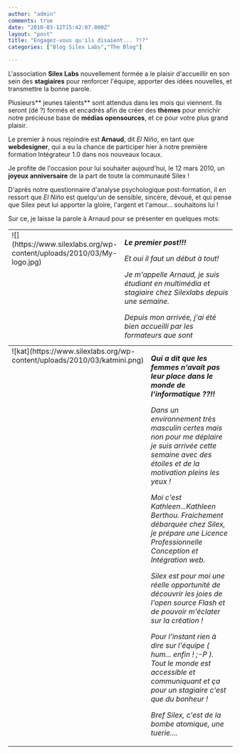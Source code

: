 ```yaml
---
author: "admin"
comments: true
date: "2010-03-12T15:42:07.000Z"
layout: "post"
title: "Engagez-vous qu'ils disaient... ?!?"
categories: ["Blog Silex Labs","The Blog"]

---
```

L'association **Silex Labs** nouvellement formée a le plaisir d'accueillir en son sein des **stagiaires** pour renforcer l'équipe, apporter des idées nouvelles, et transmettre la bonne parole.




Plusieurs** jeunes talents** sont attendus dans les mois qui viennent. Ils seront (dé ?) formés et encadrés afin de créer des **thèmes** pour enrichir notre précieuse base de **médias opensources**, et ce pour votre plus grand plaisir.




Le premier à nous rejoindre est **Arnaud**, dit _El Niño_, en tant que **webdesigner**, qui a eu la chance de participer hier à notre première formation Intégrateur 1.0 dans nos nouveaux locaux.




Je profite de l'occasion pour lui souhaiter aujourd'hui, le 12 mars 2010, un **joyeux anniversaire** de la part de toute la communauté Silex !




D'après notre questionnaire d'analyse psychologique post-formation, il en ressort que _El Niño_ est quelqu'un de sensible, sincère, dévoué, et qui pense que Silex peut lui apporter la gloire, l'argent et l'amour... souhaitons lui !




Sur ce, je laisse la parole à Arnaud pour se présenter en quelques mots:




<table cellpadding="4" cellspacing="0" style="height: 244px;" border="0" width="477" >
<tbody >
<tr valign="TOP" >

<td width="17%" >![](https://www.silexlabs.org/wp-content/uploads/2010/03/My-logo.jpg)
</td>

<td width="83%" >


_**Le premier post!!!**_




_Et oui il faut un début à tout!_




_Je m'appelle Arnaud, je suis étudiant en multimédia et stagiaire chez Silexlabs depuis une semaine._




_Depuis mon arrivée, j'ai été bien accueilli par les formateurs que sont Franck, Alexandre, et Pol._




_Je tenais à souligner que Silex est un projet intéressant._




_Je me souhaite également un joyeux anniversaire !_



_PS: Je laisse un de mes formateurs en slip bosser et écouter sa « zik » de jazz. Vive « Jimi »! :D_
</td>
</tr>
</tbody></table>

<table cellpadding="4" cellspacing="0" border="0" width="100%" >
<tbody >
<tr valign="TOP" >

<td width="17%" >![kat](https://www.silexlabs.org/wp-content/uploads/2010/03/katmini.png)
</td>

<td width="83%" >


_**Qui a dit que les femmes n'avait pas leur place dans le monde de l'informatique ??!!**_




_Dans un environnement très masculin certes mais non pour me déplaire je suis arrivée cette semaine avec des étoiles et de la motivation pleins les yeux !_




_Moi c'est Kathleen...Kathleen Berthou. Fraichement débarquée chez Silex, je prépare une Licence Professionnelle Conception et Intégration web._




_Silex est pour moi une réelle opportunité de découvrir les joies de l'open source Flash et de pouvoir m'éclater sur la création  !_




_Pour l'instant rien à dire sur l'équipe ( hum... enfin ! ;-P ). Tout le monde est accessible et communiquant et ça pour un stagiaire c'est que du bonheur !_




_Bref Silex, c'est de la bombe atomique, une tuerie...._



</td>
</tr>
</tbody></table>


